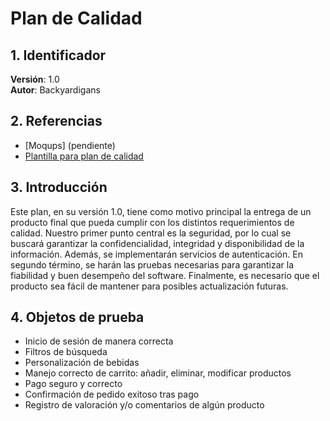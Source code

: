 # Plan de Calidad

## 1. Identificador

**Versión**: 1.0   
**Autor**: Backyardigans

## 2. Referencias

* [Moqups] (pendiente)
* [Plantilla para plan de calidad](https://jmpovedar.files.wordpress.com/2014/03/ieee-829.pdf)

## 3. Introducción

Este plan, en su versión 1.0, tiene como motivo principal la entrega de un producto final que pueda cumplir con los distintos requerimientos de calidad. Nuestro primer punto
central es la seguridad, por lo cual se buscará garantizar la confidencialidad, integridad y disponibilidad de la información. Además, se implementarán servicios de autenticación.
En segundo término, se harán las pruebas necesarias para garantizar la fiabilidad y buen desempeño del software. Finalmente, es necesario que el producto sea fácil de mantener para
posibles actualización futuras.

## 4. Objetos de prueba

* Inicio de sesión de manera correcta
* Filtros de búsqueda
* Personalización de bebidas
* Manejo correcto de carrito: añadir, eliminar, modificar productos
* Pago seguro y correcto
* Confirmación de pedido exitoso tras pago
* Registro de valoración y/o comentarios de algún producto

